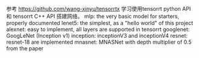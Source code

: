 参考 https://github.com/wang-xinyu/tensorrtx
学习使用tensorrt python API 和 tensorrt C++ API 搭建网络。
mlp: the very basic model for starters, properly documented
lenet5: the simplest, as a "hello world" of this project
alexnet: easy to implement, all layers are supported in tensorrt
googlenet: GoogLeNet (Inception v1)
inception: inceptionV3 and inceptionV4
resnet: resnet-18 are implemented
mnasnet: MNASNet with depth multiplier of 0.5 from the paper